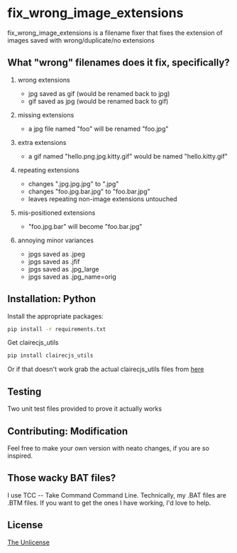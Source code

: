 # fix_wrong_image_extensions

fix_wrong_image_extensions is a filename fixer that fixes the extension of images saved with wrong/duplicate/no extensions

## What "wrong" filenames does it fix, specifically?

1) wrong extensions 

    - jpg saved as gif (would be renamed back to jpg)
    - gif saved as jpg (would be renamed back to gif)

    
2) missing extensions

    - a jpg file named "foo" will be renamed "foo.jpg"

3) extra extensions 

    - a gif named "hello.png.jpg.kitty.gif" would be named "hello.kitty.gif"


4) repeating extensions

    - changes ".jpg.jpg.jpg" to ".jpg"
    - changes "foo.jpg.bar.jpg" to "foo.bar.jpg"
    - leaves repeating non-image extensions untouched

5) mis-positioned extensions

    - "foo.jpg.bar" will become "foo.bar.jpg"

6) annoying minor variances

    - jpgs saved as .jpeg
    - jpgs saved as .jfif
    - jpgs saved as .jpg_large
    - jpgs saved as .jpg_name=orig



## Installation: Python

Install the appropriate packages:

```bash
pip install -r requirements.txt
```

Get clairecjs_utils
```bash
pip install clairecjs_utils
```

Or if that doesn't work grab the actual clairecjs_utils files from [here](https://github.com/ClaireCJS/clairecjs_utils)

 ## Testing

Two unit test files provided to prove it actually works




## Contributing: Modification

Feel free to make your own version with neato changes, if you are so inspired.

## Those wacky BAT files?

I use TCC -- Take Command Command Line.
Technically, my .BAT files are .BTM files.
If you want to get the ones I have working, I'd love to help.


## License

[The Unlicense](https://choosealicense.com/licenses/unlicense/)

